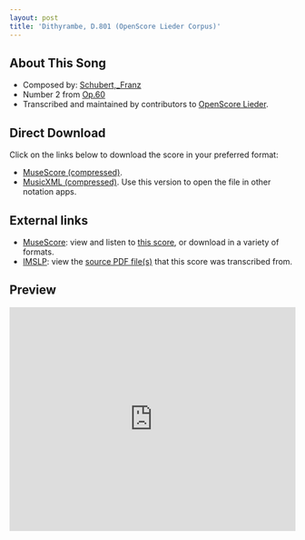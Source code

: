 ```yaml
---
layout: post
title: 'Dithyrambe, D.801 (OpenScore Lieder Corpus)'
---
```


## About This Song

- Composed by: [Schubert,_Franz](https://fourscoreandmore.org/openscore/lieder/Schubert,_Franz)
- Number 2 from [Op.60](https://fourscoreandmore.org/openscore/lieder/Schubert,_Franz/Op.60)
- Transcribed and maintained by contributors to [OpenScore Lieder].

[OpenScore Lieder]: https://musescore.com/openscore-lieder-corpus

## Direct Download

Click on the links below to download the score in your preferred format:
- [MuseScore (compressed)](https://github.com/openscore/lieder/blob/main/scores/Schubert,_Franz/Op.60/2_Dithyrambe,_D.801/lc4982465.mscz?raw=true).
- [MusicXML (compressed)](https://github.com/openscore/lieder/blob/main/scores/Schubert,_Franz/Op.60/2_Dithyrambe,_D.801/lc4982465.mxl?raw=true). Use this version to open the file in other notation apps.

## External links

- [MuseScore]: view and listen to [this score][MuseScore], or download in a variety of formats.
- [IMSLP]: view the [source PDF file(s)][IMSLP] that this score was transcribed from.

[MuseScore]: https://musescore.com/score/4982465
[IMSLP]: https://imslp.org/wiki/Special:ReverseLookup/61537

## Preview

<iframe width="100%" height="394" src="https://musescore.com/openscore-lieder-corpus/scores/4982465/embed" frameborder="0" allowfullscreen allow="autoplay; fullscreen"></iframe>
